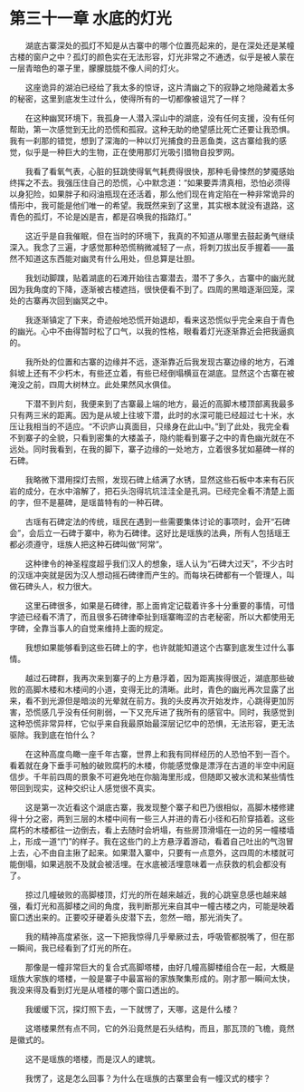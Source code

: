 # 第三十一章 水底的灯光


　　湖底古寨深处的孤灯不知是从古寨中的哪个位置亮起来的，是在深处还是某幢古楼的窗户之中？孤灯的颜色实在无法形容，灯光非常之不通透，似乎是被人蒙在一层青暗色的罩子里，朦朦胧胧不像人间的灯火。

　　这座诡异的湖泊已经给了我太多的惊讶，这片清幽之下的寂静之地隐藏着太多的秘密，这里到底发生过什么，使得所有的一切都像被诅咒了一样？

　　在这种幽冥环境下，我孤身一人潜入深山中的湖底，没有任何支援，没有任何帮助，第一次感觉到无比的恐慌和孤寂。这种无助的绝望感比死亡还要让我恐惧。我有一刹那的错觉，想到了深海的一种以灯光捕食的丑恶鱼类，这古寨给我的感觉，似乎是一种巨大的生物，正在使用那灯光吸引猎物自投罗网。

　　我看了看氧气表，心脏的狂跳使得氧气耗费得很快，那种毛骨悚然的梦魇感始终挥之不去。我强压住自己的恐慌，心中默念道：“如果要弄清真相，恐怕必须得以身犯险，如果胖子和闷油瓶现在还活着，那么他们现在肯定陷在一种非常诡异的情形中，我可能是他们唯一的希望。我既然来到了这里，其实根本就没有退路，这青色的孤灯，不论是凶是吉，都是召唤我的指路灯。”

　　这近乎是自我催眠，但在当时的环境下，我真的不知道从哪里去鼓起勇气继续深入。我念了三遍，才感觉那种恐慌稍微减轻了一点，将刺刀拔出反手握着——虽然不知道这东西能对幽灵有什么用处，但总算是壮胆。

　　我划动脚蹼，贴着湖底的石滩开始往古寨潜去，潜不了多久，古寨中的幽光就因为我角度的下降，逐渐被古楼遮挡，很快便看不到了。四周的黑暗逐渐回笼，深处的古寨再次回到幽冥之中。

　　我逐渐镇定了下来，奇迹般地恐慌开始退却，看来这恐慌似乎完全来自于青色的幽光。心中不由得暂时松了口气，以我的性格，眼看着灯光逐渐靠近会把我逼疯的。

　　我所处的位置和古寨的边缘并不远，逐渐靠近后我发现古寨边缘的地方，石滩斜坡上还有不少朽木，有些还立着，有些已经倒塌横亘在湖底。显然这个古寨在被淹没之前，四周大树林立。此处果然风水俱佳。

　　下潜不到片刻，我便来到了古寨最上端的地方，最近的高脚木楼顶部离我最多只有两三米的距离。因为是从坡上往坡下潜，此时的水深可能已经超过七十米，水压让我相当的不适应。“不识庐山真面目，只缘身在此山中。”到了此处，我完全看不到寨子的全貌，只看到密集的大楼盖子，隐约能看到寨子之中的青色幽光就在不远处。同时我看到，在我的脚下，寨子边缘的一处地方，立着很多犹如墓碑一样的石碑。

　　我略微下潜用探灯去照，发现石碑上结满了水锈，显然这些石板中本来有石灰岩的成分，在水中溶解了，把石头泡得坑坑洼洼全是孔洞。已经完全看不清楚上面的字，但不是墓碑，是瑶苗特有的一种石碑。

　　古瑶有石碑定法的传统，瑶民在遇到一些需要集体讨论的事项时，会开“石碑会”，会后立一石碑于寨中，称为石碑律。这好比是瑶族的法典，所有人包括瑶王都必须遵守，瑶族人把这种石碑叫做“阿常”。

　　这种律令的神圣程度超乎我们汉人的想象，瑶人认为“石碑大过天”，不少古时的汉瑶冲突就是因为汉人想动摇石碑律而产生的。而每块石碑都有一个管理人，叫做石碑头人，权力很大。

　　这里石碑很多，如果是石碑律，那上面肯定记载着许多十分重要的事情，可惜字迹已经看不清了，而且很多石碑律牵扯到瑶寨晦涩的古老秘密，所以大都使用无字碑，全靠当事人的自觉来维持上面的规定。

　　我想如果能够看到这些石碑上的字，也许就能知道这个古寨到底发生过什么事情。

　　越过石碑群，我再次来到寨子的上方悬浮着，因为距离挨得很近，湖底那些破败的高脚木楼和木楼间的小道，变得无比的清晰。此时，青色的幽光再次显露了出来，看不到光源但是暗淡的光晕就在前方。我的头皮再次开始发炸，心跳得更加厉害，恐慌感几乎没有任何削弱，一下又充斥进了我所有的感官中。同时，我感觉到这种恐慌非常异样，它似乎来自我最原始最深层记忆中的恐惧，无法形容，更无法驱除。我到底在怕什么？

　　在这种高度鸟瞰一座千年古寨，世界上和我有同样经历的人恐怕不到一百个。看着就在身下垂手可触的破败腐朽的木楼，你能感觉像是漂浮在古道的半空中闲庭信步。千年前四周的景象不可避免地在你脑海里形成，但随即又被水流和某些情性带回到现实，这种交织让人感觉很不真实。

　　这是第一次近看这个湖底古寨，我发现整个寨子和巴乃很相似，高脚木楼修建得十分之密，两到三层的木楼中间有一些三人并进的青石小径和石阶穿插着。这些腐朽的木楼都往一边倒去，看上去随时会坍塌，有些房顶滑塌在一边的另一幢楼墙上，形成一道“门”的样子。我在这些门的上方悬浮着游动，看着自己吐出的气泡冒上去，心不由自主揪了起来。如果潜入寨中，只要有一点意外，这四周的木楼就可能倒塌，如果逃脱不及就会被活埋。在水底被活埋意味着一点获救的机会都没有了。

　　掠过几幢破败的高脚楼顶，灯光的所在越来越近，我的心跳窒息感也越来越强，看灯光和高脚楼之间的角度，我判断那光来自其中一幢古楼之内，可能是映着窗口透出来的。正要咬牙硬着头皮潜下去，忽然一暗，那光消失了。

　　我的精神高度紧张，这一下把我惊得几乎晕厥过去，呼吸管都脱嘴了，但在那一瞬间，我已经看到了灯光的所在。

　　那像是一幢非常巨大的复合式高脚塔楼，由好几幢高脚楼组合在一起，大概是瑶族大家族的塔楼，一般是寨子中最富裕的家族聚集形成的。刚才那一瞬间太快，我没来得及看到灯光是从塔楼的哪个窗口透出的。

　　我缓缓下沉，探灯照下去，一下就愣了，天哪，这是什么楼？

　　这塔楼果然有点不同，它的外沿竟然是石头结构，而且，那瓦顶的飞檐，竟然是徽式的。

　　这不是瑶族的塔楼，而是汉人的建筑。

　　我愣了，这是怎么回事？为什么在瑶族的古寨里会有一幢汉式的楼宇？ 

